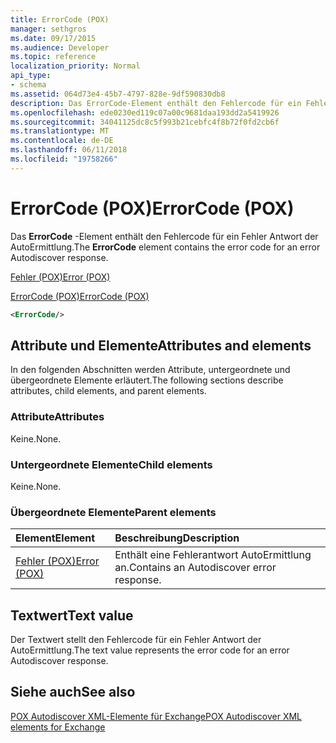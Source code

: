 ```yaml
---
title: ErrorCode (POX)
manager: sethgros
ms.date: 09/17/2015
ms.audience: Developer
ms.topic: reference
localization_priority: Normal
api_type:
- schema
ms.assetid: 064d73e4-45b7-4797-828e-9df590830db8
description: Das ErrorCode-Element enthält den Fehlercode für ein Fehler Antwort der AutoErmittlung.
ms.openlocfilehash: ede0230ed119c07a00c9681daa193dd2a5419926
ms.sourcegitcommit: 34041125dc8c5f993b21cebfc4f8b72f0fd2cb6f
ms.translationtype: MT
ms.contentlocale: de-DE
ms.lasthandoff: 06/11/2018
ms.locfileid: "19758266"
---
```

# <a name="errorcode-pox"></a><span data-ttu-id="e7058-103">ErrorCode (POX)</span><span class="sxs-lookup"><span data-stu-id="e7058-103">ErrorCode (POX)</span></span>

<span data-ttu-id="e7058-104">Das **ErrorCode** -Element enthält den Fehlercode für ein Fehler Antwort der AutoErmittlung.</span><span class="sxs-lookup"><span data-stu-id="e7058-104">The **ErrorCode** element contains the error code for an error Autodiscover response.</span></span> 
  
[<span data-ttu-id="e7058-105">Fehler (POX)</span><span class="sxs-lookup"><span data-stu-id="e7058-105">Error (POX)</span></span>](error-pox.md)
  
[<span data-ttu-id="e7058-106">ErrorCode (POX)</span><span class="sxs-lookup"><span data-stu-id="e7058-106">ErrorCode (POX)</span></span>](errorcode-pox.md)
  
```xml
<ErrorCode/>
```

## <a name="attributes-and-elements"></a><span data-ttu-id="e7058-107">Attribute und Elemente</span><span class="sxs-lookup"><span data-stu-id="e7058-107">Attributes and elements</span></span>

<span data-ttu-id="e7058-108">In den folgenden Abschnitten werden Attribute, untergeordnete und übergeordnete Elemente erläutert.</span><span class="sxs-lookup"><span data-stu-id="e7058-108">The following sections describe attributes, child elements, and parent elements.</span></span>
  
### <a name="attributes"></a><span data-ttu-id="e7058-109">Attribute</span><span class="sxs-lookup"><span data-stu-id="e7058-109">Attributes</span></span>

<span data-ttu-id="e7058-110">Keine.</span><span class="sxs-lookup"><span data-stu-id="e7058-110">None.</span></span>
  
### <a name="child-elements"></a><span data-ttu-id="e7058-111">Untergeordnete Elemente</span><span class="sxs-lookup"><span data-stu-id="e7058-111">Child elements</span></span>

<span data-ttu-id="e7058-112">Keine.</span><span class="sxs-lookup"><span data-stu-id="e7058-112">None.</span></span>
  
### <a name="parent-elements"></a><span data-ttu-id="e7058-113">Übergeordnete Elemente</span><span class="sxs-lookup"><span data-stu-id="e7058-113">Parent elements</span></span>

|<span data-ttu-id="e7058-114">**Element**</span><span class="sxs-lookup"><span data-stu-id="e7058-114">**Element**</span></span>|<span data-ttu-id="e7058-115">**Beschreibung**</span><span class="sxs-lookup"><span data-stu-id="e7058-115">**Description**</span></span>|
|:-----|:-----|
|[<span data-ttu-id="e7058-116">Fehler (POX)</span><span class="sxs-lookup"><span data-stu-id="e7058-116">Error (POX)</span></span>](error-pox.md) <br/> |<span data-ttu-id="e7058-117">Enthält eine Fehlerantwort AutoErmittlung an.</span><span class="sxs-lookup"><span data-stu-id="e7058-117">Contains an Autodiscover error response.</span></span>  <br/> |
   
## <a name="text-value"></a><span data-ttu-id="e7058-118">Textwert</span><span class="sxs-lookup"><span data-stu-id="e7058-118">Text value</span></span>

<span data-ttu-id="e7058-119">Der Textwert stellt den Fehlercode für ein Fehler Antwort der AutoErmittlung.</span><span class="sxs-lookup"><span data-stu-id="e7058-119">The text value represents the error code for an error Autodiscover response.</span></span>
  
## <a name="see-also"></a><span data-ttu-id="e7058-120">Siehe auch</span><span class="sxs-lookup"><span data-stu-id="e7058-120">See also</span></span>



[<span data-ttu-id="e7058-121">POX Autodiscover XML-Elemente für Exchange</span><span class="sxs-lookup"><span data-stu-id="e7058-121">POX Autodiscover XML elements for Exchange</span></span>](pox-autodiscover-xml-elements-for-exchange.md)

